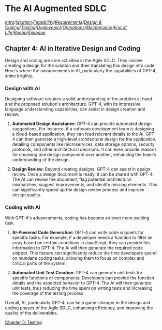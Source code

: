 # The AI Augmented SDLC

###### [Intro](index.md)/[Ideation](Chapter1.md)/[Feasibility](Chapter2.md)/[Requirements](Chapter3.md)/[Design & Coding](Chapter4.md)/[Testing](Chapter5.md)/[Deployment](Chapter6.md)/[Operations](Chapter7.md)/[Maintenance](Chapter8.md)/[End of Life](Chapter9.md)/[Recap](Chapter10.md)/[Epilogue](Epilogue.md)

## Chapter 4: AI in Iterative Design and Coding

Design and coding are core activities in the Agile SDLC. They involve creating a design for the solution and then translating this design into code. Here's where the advancements in AI, particularly the capabilities of GPT-4, shine brightly.

### Design with AI

Designing software requires a solid understanding of the problem at hand and the proposed solution's architecture. GPT-4, with its impressive language understanding capabilities, can assist in design creation and review.

1. **Automated Design Assistance**: GPT-4 can provide automated design suggestions. For instance, if a software development team is designing a cloud-based application, they can feed relevant details to the AI. GPT-4 can then generate a high-level architectural design for the application, detailing components like microservices, data storage options, security protocols, and other architectural decisions. It can even provide reasons for choosing one design component over another, enhancing the team's understanding of the design.

2. **Design Review**: Beyond creating designs, GPT-4 can assist in design review. Once a design document is ready, it can be shared with GPT-4. The AI can review the document, flag potential architectural mismatches, suggest improvements, and identify missing elements. This can significantly speed up the design review process and improve design quality.

### Coding with AI

With GPT-4's advancements, coding has become an even more exciting task.

1. **AI-Powered Code Generation**: GPT-4 can write code snippets for specific tasks. For example, if a developer needs a function to filter an array based on certain conditions in JavaScript, they can provide this information to GPT-4. The AI will then generate the required code snippet. This feature can significantly reduce the time developers spend on mundane coding tasks, allowing them to focus on complex and critical parts of the system.

2. **Automated Unit Test Creation**: GPT-4 can generate unit tests for specific functions or components. Developers can provide the function details and the expected behavior to GPT-4. The AI will then generate unit tests, thus reducing the time spent on writing tests and increasing the coverage of the testing process.

Overall, AI, particularly GPT-4, can be a game-changer in the design and coding phases of the Agile SDLC, enhancing efficiency, and improving the quality of the deliverables.

[Chapter 5: Testing](Chapter5.md)
